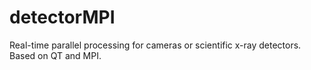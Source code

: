 # detectorMPI
Real-time parallel processing for cameras or scientific x-ray detectors. Based on QT and MPI. 

